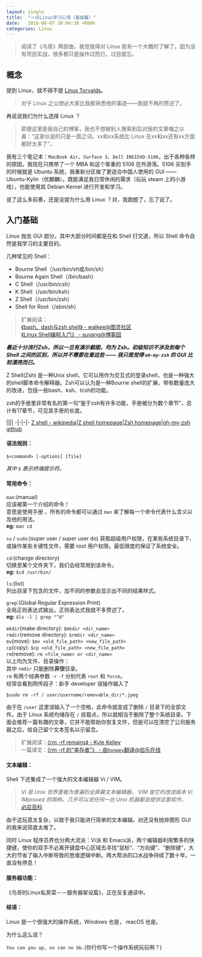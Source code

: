 ```yaml
---
layout: single
title:  "一点Linux学习心得（基础篇）"
date:   2016-08-07 20:04:38 +0800
categories: Linux
---
```


> 阅读了《鸟哥》两部曲，我觉我得对 Linux 能有一个大概的了解了。因为没有项目实战，很多都只是操作过而已，过目就忘。

## 概念

提到 Linux，就不得不提 [Linus Torvalds](https://en.wikipedia.org/wiki/Linus_Torvalds)。

> 对于 Linux 之父想必大家比我都熟悉他的事迹——我就不再的赘述了。

再说说我们为什么选择 Linux ？

> 即便这里是我自己的博客，我也不想被别人搜索到后对我的文章嗤之以鼻：“这家伙说的只是一面之词，xx和xx系统比 Linux 在xx和xx还有xx方面都好太多了”。

我有三个笔记本：`MacBook Air`、`Surface 3`、`Dell INS15VD-5106`，出于各种各样的原因，我现在只携带了一个 MBA 和这个笨重的 5106 在外游荡。5106 买到手的时候就是 Ubuntu 系统，我重新分区做了更适合中国人使用的 GUI —— Ubuntu-Kylin（优麒麟）。既能满足我日常休闲的需求（玩玩 steam 上的小游戏），也能使用其 Debian Kernel 进行开发和学习。

说了这么多前奏，还是没提为什么用 Linux ？对，我跑题了，忘了说了。

## 入门基础

Linux 抛去 GUI 部分，其中大部分时间都是在和 Shell 打交道，所以 Shell 命令自然是我学习的主要目的。

几种常见的 Shell：
* Bourne Shell（/usr/bin/sh或/bin/sh）
* Bourne Again Shell（/bin/bash）
* C Shell（/usr/bin/csh）
* K Shell（/usr/bin/ksh）
* Z Shell（/usr/bin/zsh）
* Shell for Root（/sbin/sh）    

> 扩展阅读：    
[《bash、dash与zsh shell》 - walkee@图灵社区](http://www.ituring.com.cn/article/1826)    
[《Linux Shell编程入门》 - suyang@博客园](http://www.cnblogs.com/suyang/archive/2008/05/18/1201990.html)

***最近十分流行Zsh，所以一旦有演示截图，均为 Zsh。初级知识不涉及到每个 Shell 之间的区别，所以并不需要在意这些 —— 我只是觉得 `oh-my-zsh` 的 GUI 比较漂亮而已。***

Z Shell(Zsh) 是一种Unix shell，它可以用作为交互式的登录shell，也是一种强大的shell脚本命令解释器。Zsh可以认为是一种Bourne shell的扩展，带有数量庞大的改进，包括一些bash、ksh、tcsh的功能。

zsh的手册里非常有名的第一句“鉴于zsh有许多功能，手册被分为数个章节”，总计有17章节，可见其手册的长度。

||||
-|-|-|-
[Z shell - wikipedia](https://zh.wikipedia.org/zh-hans/Z_shell)|[Z shell homepage](http://www.zsh.org)|[Zsh homepage](http://zshwiki.org/home/)|[oh-my-zsh github](https://github.com/robbyrussell/oh-my-zsh)

#### 语法规则：

```
$<command> [-options] [file]
```    
*其中 `$` 表示终端提示符。*

#### 常用命令：

`man`:(manual)    
应该被第一个介绍的命令！    
意思是使用手册 ，所有的命令都可以通过 `man` 来了解每一个命令代表什么含义以及他的用法。    
**eg:** `man cd`    

`su` / `sudo`:(super user / super user do)
获取超级用户权限，在某些系统目录下、或操作某些关键性文件，需要 root 用户权限。最低限度的保证了系统安全。

`cd`:(change directory)    
切换至某个文件夹下，我们会经常用到该命令。    
**eg:** `$cd /usr/bin/`    

`ls`:(list)    
列出目录下包含的文件，加不同的参数会显示出不同的结果样式。    

`grep`:(Global Regular Expression Print)    
全局正则表达式输出，正则表达式我就不多赘述了。    
**eg:** `$ls -l | grep "^d"`    

`mkdir`(make directory): `$mkdir <dir_name>`    
`rmdir`(remove directory): `$rmdir <dir_name>`    
`mv`(move): `$mv <old_file_path> <new_file_path>`    
`cp`(copy): `$cp <old_file_path> <new_file_path>`    
`rm`(remove): `rm <file_name> or <dir_name>`    
以上均为文件、目录操作：    
其中 `rmdir` 只能删除**非空**目录。    
`rm` 有两个经典参数 `-r` `-f` 分别代表 `root` 和 `force`。    
经常会看到网传段子：新手 developer 误操作输入了

```
$sudo rm -rf / user/username/removable_dir/*.jpeg
```

由于在 `/user` 这里误输入了一个空格，此命令就变成了删除 `/` 目录下的全部文件。由于 Linux 系统均储存在 `/` 挂载点，所以就相当于删除了整个系统目录。下面会推荐一篇有趣的文章，它并不能帮助你恢复文件，但是可以在清空了公司服务器之后，给自己留个文本签名以示留念。

> 扩展阅读：[《rm -rf remains》 - Kyle Kelley](http://lambdaops.com/rm-rf-remains/)    
> 一篇译文：[《rm -rf 的“幸存者”》 - 由`honpey`翻译@伯乐在线 ](http://blog.jobbole.com/70971/)

#### 文本编辑：

Shell 下还集成了一个强大的文本编辑器 Vi / VIM。
> *Vi 是 Unix 世界里极为普遍的全屏幕文本编辑器， VIM 是它的改进版本 Vi IMproved 的简称。几乎可以说任何一台 Unix 机器都会提供这套软件。*    
[必应百科](http://www.bing.com/knows/search?q=vi命令&mkt=zh-cn)

由于这玩意太复杂，以致于我只能进行简单的文本编辑。对还没有抛弃图形 GUI 的我来说简直太难了。

同时 Linux 程序员界也分两大流派：Vi派 和 Emacs派，两个编辑器利用繁多的快捷键，使你的双手不必离开键盘中心区域去寻找“鼠标”、“方向键”、“删除键”，大大的节省了输入中断导致的思维逻辑中断。两大帮派的口水战争持续了数十年，一直没有停息！

#### 服务器功能：

《鸟哥的Linux私房菜－－服务器架设篇》，正在反复通读中。

#### 结语：

Linux 是一个很强大的操作系统，Windows 也是， macOS 也是。

为什么这么说？

`You can you up, no can no bb.`(你行你写一个操作系统玩玩啊？)
